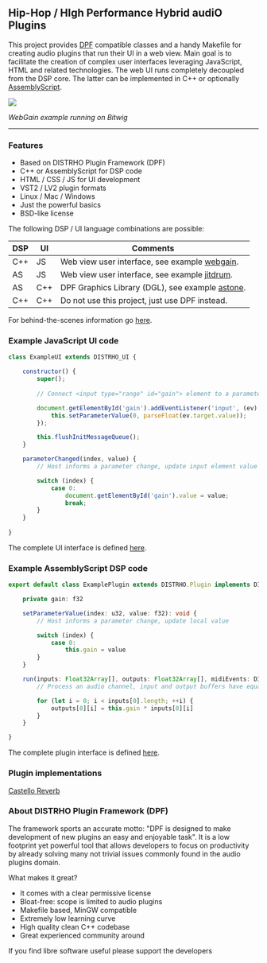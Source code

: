 Hip-Hop / HIgh Performance Hybrid audiO Plugins
-----------------------------------------------

This project provides [DPF](http://github.com/DISTRHO/DPF) compatible classes
and a handy Makefile for creating audio plugins that run their UI in a web view.
Main goal is to facilitate the creation of complex user interfaces leveraging
JavaScript, HTML and related technologies. The web UI runs completely decoupled
from the DSP core. The latter can be implemented in C++ or optionally [AssemblyScript](https://www.assemblyscript.org).

![](https://user-images.githubusercontent.com/930494/124803158-0db54900-df59-11eb-8c69-4bb3369d54f2.png)

*WebGain example running on Bitwig*

****

### Features

* Based on DISTRHO Plugin Framework (DPF)
* C++ or AssemblyScript for DSP code
* HTML / CSS / JS for UI development
* VST2 / LV2 plugin formats
* Linux / Mac / Windows
* Just the powerful basics
* BSD-like license

The following DSP / UI language combinations are possible:

DSP|UI |Comments
---|---|---------------------------------------------------------------------------
C++|JS |Web view user interface, see example [webgain](https://github.com/lucianoiam/hiphop/tree/master/examples/webgain).
AS |JS |Web view user interface, see example [jitdrum](https://github.com/lucianoiam/hiphop/tree/master/examples/jitdrum).
AS |C++|DPF Graphics Library (DGL), see example [astone](https://github.com/lucianoiam/hiphop/tree/master/examples/astone).
C++|C++|Do not use this project, just use DPF instead.

For behind-the-scenes information go [here](https://github.com/lucianoiam/hiphop/blob/master/doc/internals.md).

### Example JavaScript UI code

```JavaScript
class ExampleUI extends DISTRHO_UI {

    constructor() {
        super();
    
        // Connect <input type="range" id="gain"> element to a parameter

        document.getElementById('gain').addEventListener('input', (ev) => {
            this.setParameterValue(0, parseFloat(ev.target.value));
        });

        this.flushInitMessageQueue();
    }

    parameterChanged(index, value) {
        // Host informs a parameter change, update input element value

        switch (index) {
            case 0:
                document.getElementById('gain').value = value;
                break;
        }
    }
    
}
```

The complete UI interface is defined [here](https://github.com/lucianoiam/hiphop/blob/master/src/ui/distrho-ui.js).

### Example AssemblyScript DSP code

```TypeScript
export default class ExamplePlugin extends DISTRHO.Plugin implements DISTRHO.PluginInterface {

    private gain: f32

    setParameterValue(index: u32, value: f32): void {
        // Host informs a parameter change, update local value

        switch (index) {
            case 0:
                this.gain = value
        }
    }

    run(inputs: Float32Array[], outputs: Float32Array[], midiEvents: DISTRHO.MidiEvent[]): void {
        // Process an audio channel, input and output buffers have equal size

        for (let i = 0; i < inputs[0].length; ++i) {
            outputs[0][i] = this.gain * inputs[0][i]
        }
    }

}
```

The complete plugin interface is defined [here](https://github.com/lucianoiam/hiphop/blob/master/src/dsp/distrho-plugin.ts).

### Plugin implementations

[Castello Reverb](https://github.com/lucianoiam/castello)

### About DISTRHO Plugin Framework (DPF)

The framework sports an accurate motto: "DPF is designed to make development of
new plugins an easy and enjoyable task". It is a low footprint yet powerful tool
that allows developers to focus on productivity by already solving many not
trivial issues commonly found in the audio plugins domain.

What makes it great?

- It comes with a clear permissive license
- Bloat-free: scope is limited to audio plugins
- Makefile based, MinGW compatible
- Extremely low learning curve
- High quality clean C++ codebase
- Great experienced community around

If you find libre software useful please support the developers
